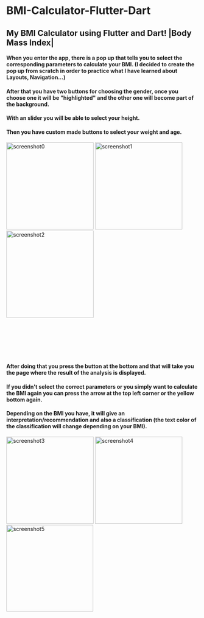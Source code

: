 # BMI-Calculator-Flutter-Dart
<h2> My BMI Calculator using Flutter and Dart! |Body Mass Index| </h2>


<h4> When you enter the app, there is a pop up that tells you to select the corresponding parameters to calculate your BMI. (I decided to create the pop up from scratch in order to practice what I have learned about Layouts, Navigation...)</h4>

<h4> After that you have two buttons for choosing the gender, once you choose one it will be "highlighted" and the other one will become part of the background.</h4>

<h4> With an slider you will be able to select your height.</h4>

<h4> Then you have custom made buttons to select your weight and age.</h4>

<div>
 <img width="229" alt="screenshot0" src="https://user-images.githubusercontent.com/61242108/88484306-ee9ef080-cf6d-11ea-948a-967ffffa0ee6.PNG">
 <img width="229" alt="screenshot1" src="https://user-images.githubusercontent.com/61242108/88484319-04141a80-cf6e-11ea-81e2-116b3e0368e2.PNG">
 <img width="229" alt="screenshot2" src="https://user-images.githubusercontent.com/61242108/88484577-d4fea880-cf6f-11ea-8ba9-ad2b48c644ab.PNG">
</div>

<div style="height: 100px;"> </div>
 
<h4> After doing that you press the button at the bottom and that will take you the page where the result of the analysis is displayed.</h4>

<h4> If you didn't select the correct parameters or you simply want to calculate the BMI again you can press the arrow at the top left corner or the yellow bottom again.</h4>

<h4> Depending on the BMI you have, it will give an interpretation/recommendation and also a classification (the text color of the classification will change depending on your BMI).</h4>

<div>
 <img width="229" alt="screenshot3" src="https://user-images.githubusercontent.com/61242108/88484760-412ddc00-cf71-11ea-8cb7-7abf7e91323f.PNG">
 <img width="229" alt="screenshot4" src="https://user-images.githubusercontent.com/61242108/88484768-5145bb80-cf71-11ea-98f4-c6d0ed4cd507.PNG">
 <img width="228" alt="screenshot5" src="https://user-images.githubusercontent.com/61242108/88484774-5f93d780-cf71-11ea-9770-eb3dfe7a3082.PNG">
</div>

